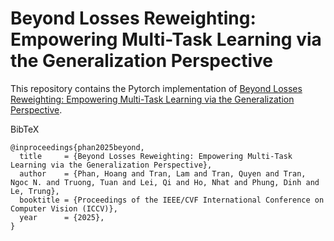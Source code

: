 # Beyond Losses Reweighting: Empowering Multi-Task Learning via the Generalization Perspective
This repository contains the Pytorch implementation of [Beyond Losses Reweighting: Empowering Multi-Task Learning via the Generalization Perspective](https://arxiv.org/abs/2211.13723). 

BibTeX

```
@inproceedings{phan2025beyond,
  title     = {Beyond Losses Reweighting: Empowering Multi-Task Learning via the Generalization Perspective},
  author    = {Phan, Hoang and Tran, Lam and Tran, Quyen and Tran, Ngoc N. and Truong, Tuan and Lei, Qi and Ho, Nhat and Phung, Dinh and Le, Trung},
  booktitle = {Proceedings of the IEEE/CVF International Conference on Computer Vision (ICCV)},
  year      = {2025},
}
```
